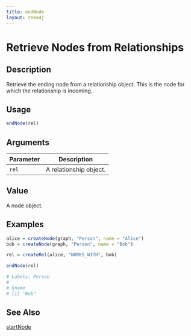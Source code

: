 ```yaml
---
title: endNode
layout: rneo4j
---
```


# Retrieve Nodes from Relationships

## Description

Retrieve the ending node from a relationship object. This is the node for which the relationship is incoming.

## Usage

```r
endNode(rel)
```

## Arguments

| Parameter | Description     |
| --------- | --------------- |
| `rel`     | A relationship object. |

## Value

A node object.

## Examples

```r
alice = createNode(graph, "Person", name = "Alice")
bob = createNode(graph, "Person", name = "Bob")

rel = createRel(alice, "WORKS_WITH", bob)

endNode(rel)

# Labels: Person
#
# $name
# [1] "Bob"
```

## See Also

[startNode](start-node.html)